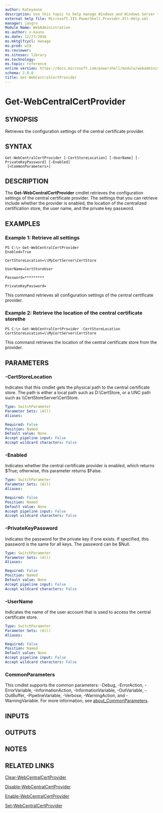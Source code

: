 ```yaml
---
author: Kateyanne
description: Use this topic to help manage Windows and Windows Server technologies with Windows PowerShell.
external help file: Microsoft.IIS.PowerShell.Provider.dll-Help.xml
manager: jasgro
Module Name: WebAdministration
ms.author: v-kaunu
ms.date: 12/27/2016
ms.mktglfcycl: manage
ms.prod: w10
ms.reviewer: 
ms.sitesec: library
ms.technology: 
ms.topic: reference
online version: https://docs.microsoft.com/powershell/module/webadministration/get-webcentralcertprovider?view=windowsserver2016-ps&wt.mc_id=ps-gethelp
schema: 2.0.0
title: Get-WebCentralCertProvider
---
```


# Get-WebCentralCertProvider

## SYNOPSIS
Retrieves the configuration settings of the central certificate provider.

## SYNTAX

```
Get-WebCentralCertProvider [-CertStoreLocation] [-UserName] [-PrivateKeyPassword] [-Enabled]
 [<CommonParameters>]
```

## DESCRIPTION
The **Get-WebCentralCertProvider** cmdlet retrieves the configuration settings of the central certificate provider.
The settings that you can retrieve include whether the provider is enabled, the location of the centralized certification store, the user name, and the private key password.

## EXAMPLES

### Example 1: Retrieve all settings
```
PS C:\> Get-WebCentralCertProvider
Enabled=True

CertStoreLocation=\\MyCertServer\CertStore

UserName=CertStoreUser

Password=*********

PrivateKeyPassword=
```

This command retrieves all configuration settings of the central certificate provider.

### Example 2: Retrieve the location of the central certificate storethe
```
PS C:\> Get-WebCentralCertProvider -CertStoreLocation
CertStoreLocation=\\MyCertServer\CertStore
```

This command retrieves the location of the central certificate store from the provider.

## PARAMETERS

### -CertStoreLocation
Indicates that this cmdlet gets the physical path to the central certificate store.
The path is either a local path such as D:\CertStore, or a UNC path such as \\\\CertStoreServer\CertStore.

```yaml
Type: SwitchParameter
Parameter Sets: (All)
Aliases: 

Required: False
Position: Named
Default value: None
Accept pipeline input: False
Accept wildcard characters: False
```

### -Enabled
Indicates whether the central certificate provider is enabled, which returns $True; otherwise, this parameter returns $False.

```yaml
Type: SwitchParameter
Parameter Sets: (All)
Aliases: 

Required: False
Position: Named
Default value: None
Accept pipeline input: False
Accept wildcard characters: False
```

### -PrivateKeyPassword
Indicates the password for the private key if one exists.
If specified, this password is the same for all keys.
The password can be $Null.

```yaml
Type: SwitchParameter
Parameter Sets: (All)
Aliases: 

Required: False
Position: Named
Default value: None
Accept pipeline input: False
Accept wildcard characters: False
```

### -UserName
Indicates the name of the user account that is used to access the central certificate store.

```yaml
Type: SwitchParameter
Parameter Sets: (All)
Aliases: 

Required: False
Position: Named
Default value: None
Accept pipeline input: False
Accept wildcard characters: False
```

### CommonParameters
This cmdlet supports the common parameters: -Debug, -ErrorAction, -ErrorVariable, -InformationAction, -InformationVariable, -OutVariable, -OutBuffer, -PipelineVariable, -Verbose, -WarningAction, and -WarningVariable. For more information, see [about_CommonParameters](https://go.microsoft.com/fwlink/?LinkID=113216).

## INPUTS

## OUTPUTS

## NOTES

## RELATED LINKS

[Clear-WebCentralCertProvider](./Clear-WebCentralCertProvider.md)

[Disable-WebCentralCertProvider](./Disable-WebCentralCertProvider.md)

[Enable-WebCentralCertProvider](./Enable-WebCentralCertProvider.md)

[Set-WebCentralCertProvider](./Set-WebCentralCertProvider.md)

